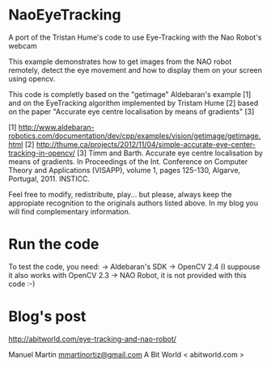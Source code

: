 NaoEyeTracking
==============

A port of the Tristan Hume's code to use Eye-Tracking with the Nao Robot's webcam

This example demonstrates how to get images from the NAO robot remotely, detect
the eye movement and how to display them on your screen using opencv.

This code is completly based on the "getimage" Aldebaran's example [1]
and on the EyeTracking algorithm implemented by Tristam Hume [2] based
on the paper "Accurate eye centre localisation by means of gradients" [3]

[1] http://www.aldebaran-robotics.com/documentation/dev/cpp/examples/vision/getimage/getimage.html
[2] http://thume.ca/projects/2012/11/04/simple-accurate-eye-center-tracking-in-opencv/
[3] Timm and Barth. Accurate eye centre localisation by means of gradients.
    In Proceedings of the Int. Conference on Computer Theory and Applications (VISAPP),
    volume 1, pages 125-130, Algarve, Portugal, 2011. INSTICC.

Feel free to modify, redistribute, play... but please, always keep the appropiate
recognition to the originals authors listed above. In my blog you will find complementary
information.

Run the code
============

To test the code, you need:
-> Aldebaran's SDK
-> OpenCV 2.4 (I suppouse it also works with OpenCV 2.3
-> NAO Robot, it is not provided with this code :-)

Blog's post
===========

http://abitworld.com/eye-tracking-and-nao-robot/

Manuel Martin <mmartinortiz@gmail.com>
A Bit World < abitworld.com >
